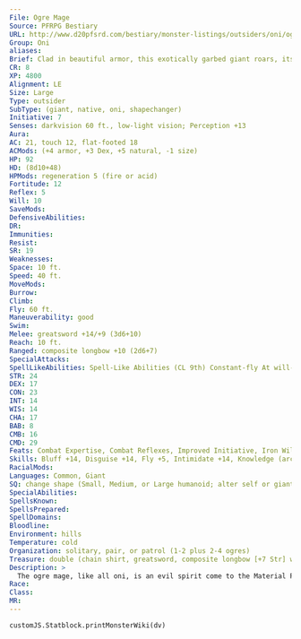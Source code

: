 ```yaml
---
File: Ogre Mage
Source: PFRPG Bestiary
URL: http://www.d20pfsrd.com/bestiary/monster-listings/outsiders/oni/ogre-mage
Group: Oni
aliases: 
Brief: Clad in beautiful armor, this exotically garbed giant roars, its tusks glistening and its eyes afire with murderous intent.
CR: 8
XP: 4800
Alignment: LE
Size: Large
Type: outsider
SubType: (giant, native, oni, shapechanger)
Initiative: 7
Senses: darkvision 60 ft., low-light vision; Perception +13
Aura: 
AC: 21, touch 12, flat-footed 18
ACMods: (+4 armor, +3 Dex, +5 natural, -1 size)
HP: 92
HD: (8d10+48)
HPMods: regeneration 5 (fire or acid)
Fortitude: 12
Reflex: 5
Will: 10
SaveMods: 
DefensiveAbilities: 
DR: 
Immunities: 
Resist: 
SR: 19
Weaknesses: 
Space: 10 ft.
Speed: 40 ft.
MoveMods: 
Burrow: 
Climb: 
Fly: 60 ft.
Maneuverability: good
Swim: 
Melee: greatsword +14/+9 (3d6+10)
Reach: 10 ft.
Ranged: composite longbow +10 (2d6+7)
SpecialAttacks: 
SpellLikeAbilities: Spell-Like Abilities (CL 9th) Constant-fly At will-darkness, invisibility 1/day-charm monster (DC 17), cone of cold (DC 18), gaseous form, deep slumber (DC 16)
STR: 24
DEX: 17
CON: 23
INT: 14
WIS: 14
CHA: 17
BAB: 8
CMB: 16
CMD: 29
Feats: Combat Expertise, Combat Reflexes, Improved Initiative, Iron Will
Skills: Bluff +14, Disguise +14, Fly +5, Intimidate +14, Knowledge (arcana) +13, Perception +13, Sense Motive +13, Spellcraft +13, Use Magic Device +14
RacialMods: 
Languages: Common, Giant
SQ: change shape (Small, Medium, or Large humanoid; alter self or giant form I), flight
SpecialAbilities: 
SpellsKnown: 
SpellsPrepared: 
SpellDomains: 
Bloodline: 
Environment: hills
Temperature: cold
Organization: solitary, pair, or patrol (1-2 plus 2-4 ogres)
Treasure: double (chain shirt, greatsword, composite longbow [+7 Str] with 20 arrows, other treasure)
Description: >
  The ogre mage, like all oni, is an evil spirit come to the Material Plane and clad in living flesh-in this case, that of a brutish ogre. Ogre mages are often found serving as leaders of ogre tribes, yet not all of them seek to link their destinies to their less-intelligent kin. Some become lone marauders who hold villages hostage, demanding regular tribute in the form of gold, food, or maidens, lest they take more than they ask. Oni Traits The oni are a diverse race of evil outsiders, of which the ogre mage is the most common. Other types of oni exist as well-evil spirits that clothe themselves in the flesh of other types of humanoid. The majority of oni are giants, with goblinoid, tengu, and reptilian oni being relatively common as well. While oni are incredibly varied in their shapes and powers, they still share certain traits in common. • Regeneration: All oni regenerate, although the rate of regeneration varies. Damage from fire or acid can kill an oni. • Change Shape: All oni are shapechangers, but their ability to change shape is generally limited to creatures similar in shape to their true form. • Native: Oni are native outsiders. As evil spirits clad in mortal humanoid flesh, all oni also possess one of the humanoid subtypes-usually giant.
Race: 
Class: 
MR: 
---
```

```dataviewjs
customJS.Statblock.printMonsterWiki(dv)
```
